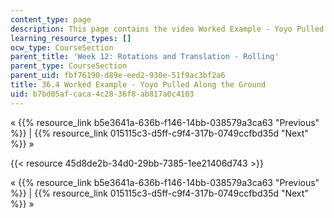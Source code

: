 ```yaml
---
content_type: page
description: This page contains the video Worked Example - Yoyo Pulled Along the Ground.
learning_resource_types: []
ocw_type: CourseSection
parent_title: 'Week 12: Rotations and Translation - Rolling'
parent_type: CourseSection
parent_uid: fbf76190-d89e-eed2-930e-51f9ac3bf2a6
title: 36.4 Worked Example - Yoyo Pulled Along the Ground
uid: b7bd05af-caca-4c28-36f8-ab817a0c4103
---
```


« {{% resource_link b5e3641a-636b-f146-14bb-038579a3ca63 "Previous" %}} | {{% resource_link 015115c3-d5ff-c9f4-317b-0749ccfbd35d "Next" %}} »

{{< resource 45d8de2b-34d0-29bb-7385-1ee21406d743 >}}

« {{% resource_link b5e3641a-636b-f146-14bb-038579a3ca63 "Previous" %}} | {{% resource_link 015115c3-d5ff-c9f4-317b-0749ccfbd35d "Next" %}} »